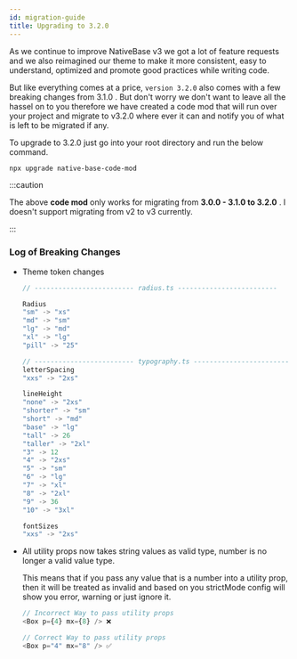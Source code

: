 ```yaml
---
id: migration-guide
title: Upgrading to 3.2.0
---
```


As we continue to improve NativeBase v3 we got a lot of feature requests and we also reimagined our theme to make it more consistent, easy to understand, optimized and promote good practices while writing code.

But like everything comes at a price, `version 3.2.0` also comes with a few breaking changes from 3.1.0 . But don't worry we don't want to leave all the hassel on to you therefore we have created a code mod that will run over your project and migrate to v3.2.0 where ever it can and notify you of what is left to be migrated if any.

To upgrade to 3.2.0 just go into your root directory and run the below command.

```bash
npx upgrade native-base-code-mod
```

:::caution

The above **code mod** only works for migrating from **3.0.0 - 3.1.0 to 3.2.0** . I doesn't support migrating from v2 to v3 currently.

:::

### Log of Breaking Changes

- Theme token changes

  ```js
  // ------------------------- radius.ts -------------------------

  Radius
  "sm" -> "xs"
  "md" -> "sm"
  "lg" -> "md"
  "xl" -> "lg"
  "pill" -> "25"

  // ------------------------- typography.ts -------------------------
  letterSpacing
  "xxs" -> "2xs"

  lineHeight
  "none" -> "2xs"
  "shorter" -> "sm"
  "short" -> "md"
  "base" -> "lg"
  "tall" -> 26
  "taller" -> "2xl"
  "3" -> 12
  "4" -> "2xs"
  "5" -> "sm"
  "6" -> "lg"
  "7" -> "xl"
  "8" -> "2xl"
  "9" -> 36
  "10" -> "3xl"

  fontSizes
  "xxs" -> "2xs"
  ```

- All utility props now takes string values as valid type, number is no longer a valid value type.

  This means that if you pass any value that is a number into a utility prop, then it will be treated as invalid and based on you strictMode config will show you error, warning or just ignore it.

  ```js
  // Incorrect Way to pass utility props
  <Box p={4} mx={8} /> ❌

  ```

  ```js
  // Correct Way to pass utility props
  <Box p="4" mx="8" /> ✅
  ```
